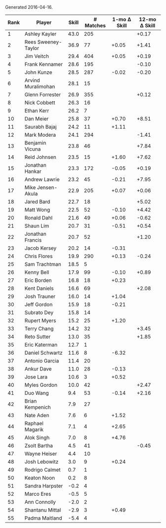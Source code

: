 Generated 2016-04-16.

| Rank | Player              | Skill | # Matches | 1-mo Δ Skill | 12-mo Δ Skill |
|------|---------------------|-------|-----------|--------------|---------------|
|    1 | Ashley Kayler       |  43.0 |       205 |              |         +0.17 |
|    2 | Rees Sweeney-Taylor |  36.9 |        77 |        +0.05 |         +1.41 |
|    3 | Jim Veitch          |  29.4 |       404 |        +0.05 |         +0.19 |
|    4 | Frank Kennamer      |  28.6 |       195 |              |         -0.10 |
|    5 | John Kunze          |  28.5 |       287 |        -0.02 |         -0.20 |
|    6 | Arvind Muralimohan  |  28.1 |        15 |              |               |
|    7 | Glenn Forrester     |  26.9 |       355 |              |         +0.12 |
|    8 | Nick Cobbett        |  26.3 |        16 |              |               |
|    9 | Ethan Kerr          |  26.2 |         7 |              |               |
|   10 | Dan Meier           |  25.8 |        37 |        +0.70 |         +8.51 |
|   11 | Saurabh Bajaj       |  24.2 |        11 |        +1.11 |               |
|   12 | Mark Modera         |  24.1 |       294 |              |         -1.41 |
|   13 | Benjamin Vicuna     |  23.8 |        46 |              |         +7.84 |
|   14 | Reid Johnsen        |  23.5 |        15 |        +1.60 |         +7.62 |
|   15 | Jonathan Hankar     |  23.3 |       172 |        -0.05 |         +0.19 |
|   16 | Andrew Lawrie       |  23.2 |        45 |        -0.21 |         +7.95 |
|   17 | Mike Jensen-Akula   |  22.9 |       205 |        +0.07 |         +0.06 |
|   18 | Jared Bard          |  22.7 |        18 |              |         +5.02 |
|   19 | Matt Wong           |  22.5 |        52 |        -0.10 |         +4.42 |
|   20 | Ronald Dahl         |  21.6 |        49 |        +0.06 |         -0.62 |
|   21 | Shaun Lim           |  20.7 |        31 |        -0.51 |         +0.54 |
|   22 | Jonathan Francis    |  20.7 |        52 |              |         +1.20 |
|   23 | Jacob Kersey        |  20.2 |        14 |        -0.31 |               |
|   24 | Chris Flores        |  19.9 |       290 |        +0.13 |         -0.24 |
|   25 | Sam Trachtman       |  18.5 |         5 |              |               |
|   26 | Kenny Bell          |  17.9 |        99 |        -0.10 |         +0.89 |
|   27 | Eric Borden         |  16.8 |        18 |        +0.23 |               |
|   28 | Kent Daniels        |  16.6 |        69 |              |         +2.08 |
|   29 | Josh Trauner        |  16.0 |        14 |        +1.04 |               |
|   30 | Jeff Gordon         |  15.9 |        18 |        -0.21 |               |
|   31 | Subrato Dey         |  15.8 |        14 |              |               |
|   32 | Rupert Myers        |  15.2 |        25 |        +1.20 |               |
|   33 | Terry Chang         |  14.2 |        32 |              |         +3.45 |
|   34 | Reto Sutter         |  13.0 |        35 |              |         +1.85 |
|   35 | Eric Katerman       |  12.7 |         1 |              |               |
|   36 | Daniel Schwartz     |  11.6 |         8 |        -6.32 |               |
|   37 | Antonio Garcia      |  11.4 |        20 |              |               |
|   38 | Ankur Dave          |  11.0 |        28 |        -0.13 |               |
|   39 | Jose Lara           |  10.6 |         3 |        +0.52 |               |
|   40 | Myles Gordon        |  10.0 |        42 |              |         +2.47 |
|   41 | Duo Wang            |   9.4 |        53 |        -0.14 |         +2.16 |
|   42 | Brian Kempenich     |   7.9 |        27 |              |               |
|   43 | Nate Aden           |   7.6 |         6 |        +1.52 |               |
|   44 | Raphael Magarik     |   7.1 |         4 |        +2.65 |               |
|   45 | Alok Singh          |   7.0 |         8 |        +4.76 |               |
|   46 | Zsolt Bartha        |   4.5 |        41 |              |         -0.45 |
|   47 | Wayne Heiser        |   4.4 |        10 |              |               |
|   48 | Josh Lebowitz       |   3.0 |         9 |        +0.24 |               |
|   49 | Rodrigo Calmet      |   0.7 |         1 |              |               |
|   50 | Keaton Noon         |   0.2 |         8 |              |               |
|   51 | Sandra Harpster     |  -0.2 |         4 |              |               |
|   52 | Marco Eres          |  -0.5 |         5 |              |               |
|   53 | Ann Connolly        |  -2.0 |         2 |              |               |
|   54 | Shantanu Mittal     |  -2.9 |         3 |        +0.49 |               |
|   55 | Padma Maitland      |  -5.4 |         4 |              |               |